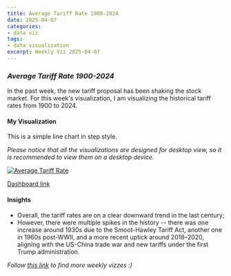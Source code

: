 ```yaml
---
title: Average Tariff Rate 1900-2024
date: 2025-04-07
categories:
- data viz
tags:
- data visualization
excerpt: Weekly Viz 2025-04-07
---
```


### *Average Tariff Rate 1900-2024*

In the past week, the new tariff proposal has been shaking the stock market. For this week's visualization, I am visualizing the historical tariff rates from 1900 to 2024.  

#### My Visualization

This is a simple line chart in step style.    

*Please notice that all the visualizations are designed for desktop view, so it is recommended to view them on a desktop device.*  

<div class='tableauPlaceholder' id='viz1744088535364' style='position: relative'>
  <noscript><a href='#'>
    <img alt='Average Tariff Rate ' src='https:&#47;&#47;public.tableau.com&#47;static&#47;images&#47;20&#47;20250407AverageTariffRate1900-2024&#47;AverageTariffRate&#47;1_rss.png' style='border: none' />
  </a></noscript>
  <object class='tableauViz'  style='display:none;'>
    <param name='host_url' value='https%3A%2F%2Fpublic.tableau.com%2F' />
    <param name='embed_code_version' value='3' />
    <param name='site_root' value='' />
    <param name='name' value='20250407AverageTariffRate1900-2024&#47;AverageTariffRate' />
    <param name='tabs' value='no' />
    <param name='toolbar' value='yes' />
    <param name='static_image' value='https:&#47;&#47;public.tableau.com&#47;static&#47;images&#47;20&#47;20250407AverageTariffRate1900-2024&#47;AverageTariffRate&#47;1.png' />
    <param name='animate_transition' value='yes' />
    <param name='display_static_image' value='yes' />
    <param name='display_spinner' value='yes' />
    <param name='display_overlay' value='yes' />
    <param name='display_count' value='yes' />
    <param name='language' value='en-US' />
  </object></div>     
  <script type='text/javascript'>           
    var divElement = document.getElementById('viz1744088535364');          
    var vizElement = divElement.getElementsByTagName('object')[0];        
    if ( divElement.offsetWidth > 800 ) { vizElement.style.width='800px';vizElement.style.height='627px';} else if ( divElement.offsetWidth > 500 ) { vizElement.style.width='800px';vizElement.style.height='627px';} else { vizElement.style.width='100%';vizElement.style.height='727px';}     
    var scriptElement = document.createElement('script');      
    scriptElement.src = 'https://public.tableau.com/javascripts/api/viz_v1.js';     
    vizElement.parentNode.insertBefore(scriptElement, vizElement);    
  </script>

[Dashboard link](https://public.tableau.com/views/20250407AverageTariffRate1900-2024/AverageTariffRate?:language=en-US&:sid=&:redirect=auth&:display_count=n&:origin=viz_share_link)

#### Insights
* Overall, the tariff rates are on a clear downward trend in the last century;
* However, there were multiple spikes in the history -- there was one increase around 1930s due to the Smoot-Hawley Tariff Act, another one in 1960s post-WWII, and a more recent uptick around 2018–2020, aligning with the US-China trade war and new tariffs under the first Trump administration.  
  

*Follow [this link](https://yudong-94.github.io/personal-website/project/WeeklyViz2025/) to find more weekly vizzes :)*
